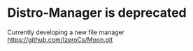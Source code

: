 # Distro-Manager is deprecated
Currently developing a new file manager https://github.com/IzeroCs/Moon.git
